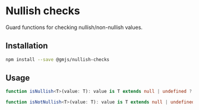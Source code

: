 # Nullish checks

Guard functions for checking nullish/non-nullish values.

## Installation

```bash
npm install --save @gmjs/nullish-checks
```

## Usage

```ts
function isNullish<T>(value: T): value is T extends null | undefined ? T : never;

function isNotNullish<T>(value: T): value is T extends null | undefined ? never : T;
```
